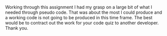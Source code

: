 Working through this assignment I had my grasp on a large bit of what I needed through pseudo code. That was about the most I could produce and a working code 
is not going to be produced in this time frame. The best would be to contract out the work for your code quiz to another developer. Thank you.
